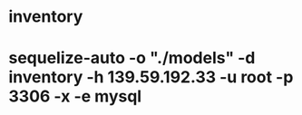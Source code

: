# inventory

# sequelize-auto -o "./models" -d inventory -h 139.59.192.33 -u root -p 3306 -x  -e mysql
